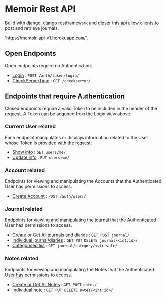 # Memoir Rest API

Build with django, django restframework and djoser this api allow clients to post and retrieve journals.

'https://memoir-api-v1.herokuapp.com/'.

## Open Endpoints

Open endpoints require no Authentication.

* [Login](login.md) : `POST /auth/token/login/`
* [CheckServerTime](checkserver.md) : `GET /checkserver/`

## Endpoints that require Authentication

Closed endpoints require a valid Token to be included in the header of the
request. A Token can be acquired from the Login view above.

### Current User related

Each endpoint manipulates or displays information related to the User whose
Token is provided with the request:

* [Show info](authapp/get.md) : `GET users/me/`
* [Update info](authapp/put.md) : `PUT users/me/`
### Account related

Endpoints for viewing and manipulating the Accounts that the Authenticated User
has permissions to access.

* [Create Account](authapp/post.md) : `POST /auth/users/`

### Journal related

Endpoints for viewing and manipulating the journal that the Authenticated User
has permissions to access.

* [Create or Get All journals and diaries](journal/post.md) : `GET POST journal/`
* [Individual journal/diaries](journal/ind.md) : `GET PUT DELETE journal/<int:id>/`
* [Categorised list](journal/cat.md) : `GET journal/category/<str:val>/`

### Notes  related

Endpoints for viewing and manipulating the Notes that the Authenticated User
has permissions to access.

* [Create or Get All Notes](notes/post.md) : `GET POST notes/`
* [Individual note](notes/indnotes.md) : `GET PUT DELETE notes/<int:id>/`
